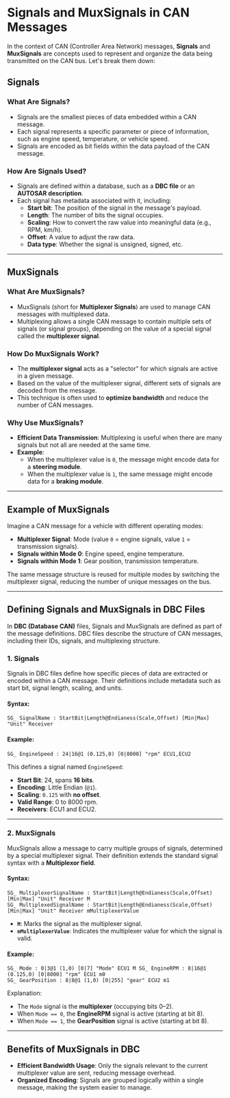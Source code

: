 # Signals and MuxSignals in CAN Messages

In the context of CAN (Controller Area Network) messages, **Signals** and **MuxSignals** are concepts used to represent and organize the data being transmitted on the CAN bus. Let's break them down:

## Signals

### What Are Signals?
- Signals are the smallest pieces of data embedded within a CAN message.
- Each signal represents a specific parameter or piece of information, such as engine speed, temperature, or vehicle speed.
- Signals are encoded as bit fields within the data payload of the CAN message.

### How Are Signals Used?
- Signals are defined within a database, such as a **DBC file** or an **AUTOSAR description**.
- Each signal has metadata associated with it, including:
    - **Start bit**: The position of the signal in the message's payload.
    - **Length**: The number of bits the signal occupies.
    - **Scaling**: How to convert the raw value into meaningful data (e.g., RPM, km/h).
    - **Offset**: A value to adjust the raw data.
    - **Data type**: Whether the signal is unsigned, signed, etc.

---

## MuxSignals

### What Are MuxSignals?
- MuxSignals (short for **Multiplexer Signals**) are used to manage CAN messages with multiplexed data.
- Multiplexing allows a single CAN message to contain multiple sets of signals (or signal groups), depending on the value of a special signal called the **multiplexer signal**.

### How Do MuxSignals Work?
- The **multiplexer signal** acts as a "selector" for which signals are active in a given message.
- Based on the value of the multiplexer signal, different sets of signals are decoded from the message.
- This technique is often used to **optimize bandwidth** and reduce the number of CAN messages.

### Why Use MuxSignals?
- **Efficient Data Transmission**: Multiplexing is useful when there are many signals but not all are needed at the same time.
- **Example**:
    - When the multiplexer value is `0`, the message might encode data for a **steering module**.
    - When the multiplexer value is `1`, the same message might encode data for a **braking module**.

---

## Example of MuxSignals

Imagine a CAN message for a vehicle with different operating modes:
- **Multiplexer Signal**: Mode (value `0` = engine signals, value `1` = transmission signals).
- **Signals within Mode 0**: Engine speed, engine temperature.
- **Signals within Mode 1**: Gear position, transmission temperature.

The same message structure is reused for multiple modes by switching the multiplexer signal, reducing the number of unique messages on the bus.

---

## Defining Signals and MuxSignals in DBC Files

In **DBC (Database CAN)** files, Signals and MuxSignals are defined as part of the message definitions. DBC files describe the structure of CAN messages, including their IDs, signals, and multiplexing structure.

### 1. Signals

Signals in DBC files define how specific pieces of data are extracted or encoded within a CAN message. Their definitions include metadata such as start bit, signal length, scaling, and units.

#### Syntax:

```text
SG_ SignalName : StartBit|Length@Endianess(Scale,Offset) [Min|Max] "Unit" Receiver
```

#### Example:

```text
SG_ EngineSpeed : 24|16@1 (0.125,0) [0|8000] "rpm" ECU1,ECU2
```

This defines a signal named `EngineSpeed`:
- **Start Bit**: 24, spans **16 bits**.
- **Encoding**: Little Endian (`@1`).
- **Scaling**: `0.125` with **no offset**.
- **Valid Range**: 0 to 8000 rpm.
- **Receivers**: ECU1 and ECU2.

---

### 2. MuxSignals

MuxSignals allow a message to carry multiple groups of signals, determined by a special multiplexer signal. Their definition extends the standard signal syntax with a **Multiplexor field**.

#### Syntax:

```text
SG_ MultiplexerSignalName : StartBit|Length@Endianess(Scale,Offset) [Min|Max] "Unit" Receiver M
SG_ MultiplexedSignalName : StartBit|Length@Endianess(Scale,Offset) [Min|Max] "Unit" Receiver mMultiplexerValue
```

- **`M`**: Marks the signal as the multiplexer signal.
- **`mMultiplexerValue`**: Indicates the multiplexer value for which the signal is valid.

#### Example:

```text
SG_ Mode : 0|3@1 (1,0) [0|7] "Mode" ECU1 M SG_ EngineRPM : 8|16@1 (0.125,0) [0|8000] "rpm" ECU1 m0 
SG_ GearPosition : 8|8@1 (1,0) [0|255] "gear" ECU2 m1
```

Explanation:
- The `Mode` signal is the **multiplexer** (occupying bits 0–2).
- When `Mode == 0`, the **EngineRPM** signal is active (starting at bit 8).
- When `Mode == 1`, the **GearPosition** signal is active (starting at bit 8).

---

## Benefits of MuxSignals in DBC

- **Efficient Bandwidth Usage**: Only the signals relevant to the current multiplexer value are sent, reducing message overhead.
- **Organized Encoding**: Signals are grouped logically within a single message, making the system easier to manage.
